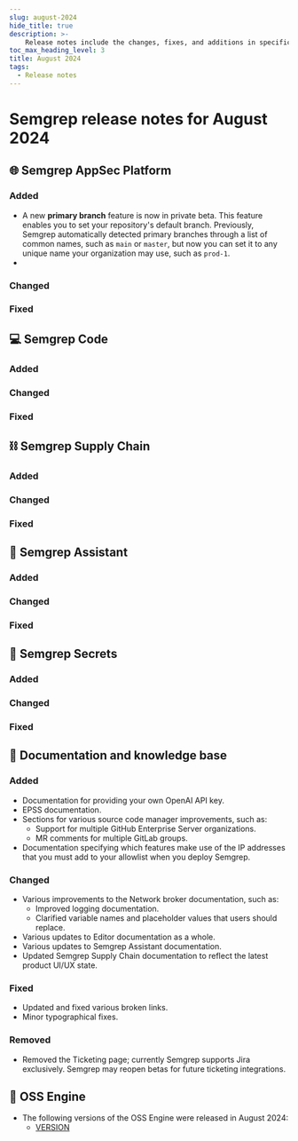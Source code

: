 ```yaml
---
slug: august-2024
hide_title: true
description: >-
    Release notes include the changes, fixes, and additions in specific versions of Semgrep.
toc_max_heading_level: 3
title: August 2024
tags:
  - Release notes
---
```


# Semgrep release notes for August 2024

## 🌐 Semgrep AppSec Platform

### Added

- A new **primary branch** feature is now in private beta. This feature enables you to set your repository's default branch. Previously, Semgrep automatically detected primary branches through a list of common names, such as `main` or `master`, but now you can set it to any unique name your organization may use, such as `prod-1`.
-


### Changed

### Fixed

## 💻 Semgrep Code

### Added

### Changed

### Fixed

## ⛓️ Semgrep Supply Chain

### Added

### Changed

### Fixed

## 🤖 Semgrep Assistant

### Added

### Changed

### Fixed

## 🔐 Semgrep Secrets

### Added

### Changed

### Fixed

## 📝 Documentation and knowledge base

### Added

- Documentation for providing your own OpenAI API key.
- EPSS documentation.
- Sections for various source code manager improvements, such as:
  - Support for multiple GitHub Enterprise Server organizations.
  - MR comments for multiple GitLab groups.
- Documentation specifying which features make use of the IP addresses that you must add to your allowlist when you deploy Semgrep.

### Changed

- Various improvements to the Network broker documentation, such as:
  - Improved logging documentation.
  - Clarified variable names and placeholder values that users should replace.
- Various updates to Editor documentation as a whole.
- Various updates to Semgrep Assistant documentation.
- Updated Semgrep Supply Chain documentation to reflect the latest product UI/UX state.

### Fixed

- Updated and fixed various broken links.
- Minor typographical fixes.

### Removed

- Removed the Ticketing page; currently Semgrep supports Jira exclusively. Semgrep may reopen betas for future ticketing integrations.

## 🔧 OSS Engine

* The following versions of the OSS Engine were released in August 2024:
  * [<i class="fas fa-external-link fa-xs"></i>VERSION](https://github.com/semgrep/semgrep/releases/tag/VERSION)
